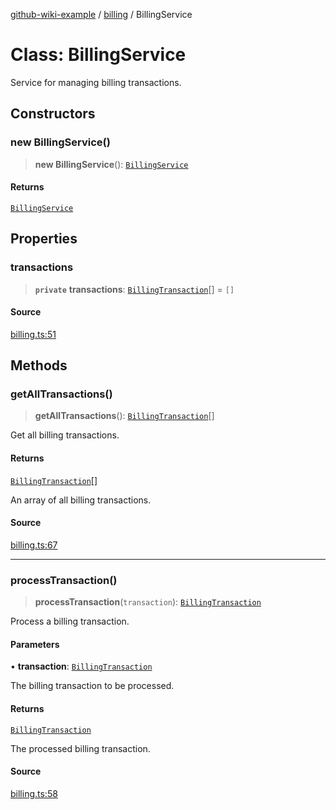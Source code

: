 [github-wiki-example](../wiki/Home) / [billing](../wiki/billing) / BillingService

# Class: BillingService

Service for managing billing transactions.

## Constructors

### new BillingService()

> **new BillingService**(): [`BillingService`](../wiki/billing.Class.BillingService)

#### Returns

[`BillingService`](../wiki/billing.Class.BillingService)

## Properties

### transactions

> **`private`** **transactions**: [`BillingTransaction`](../wiki/billing.Interface.BillingTransaction)[] = `[]`

#### Source

[billing.ts:51](https://github.com/tgreyuk/typedoc-plugin-markdown-examples/blob/d1574a7/examples/04-typedoc-github-wiki-theme/src/billing.ts#L51)

## Methods

### getAllTransactions()

> **getAllTransactions**(): [`BillingTransaction`](../wiki/billing.Interface.BillingTransaction)[]

Get all billing transactions.

#### Returns

[`BillingTransaction`](../wiki/billing.Interface.BillingTransaction)[]

An array of all billing transactions.

#### Source

[billing.ts:67](https://github.com/tgreyuk/typedoc-plugin-markdown-examples/blob/d1574a7/examples/04-typedoc-github-wiki-theme/src/billing.ts#L67)

***

### processTransaction()

> **processTransaction**(`transaction`): [`BillingTransaction`](../wiki/billing.Interface.BillingTransaction)

Process a billing transaction.

#### Parameters

• **transaction**: [`BillingTransaction`](../wiki/billing.Interface.BillingTransaction)

The billing transaction to be processed.

#### Returns

[`BillingTransaction`](../wiki/billing.Interface.BillingTransaction)

The processed billing transaction.

#### Source

[billing.ts:58](https://github.com/tgreyuk/typedoc-plugin-markdown-examples/blob/d1574a7/examples/04-typedoc-github-wiki-theme/src/billing.ts#L58)
